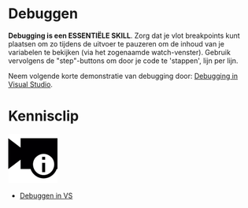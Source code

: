 # Debuggen

 **Debugging is een ESSENTIËLE SKILL**. Zorg dat je vlot breakpoints kunt plaatsen om zo tijdens de uitvoer te pauzeren om de inhoud van je variabelen te bekijken (via het zogenaamde watch-venster). Gebruik vervolgens de "step"-buttons om door je code te 'stappen', lijn per lijn.

Neem volgende korte demonstratie van debugging door: [Debugging in Visual Studio](https://tutorials.visualstudio.com/vs-get-started/debugging).

# Kennisclip
![](../assets/infoclip.png)
* [Debuggen in VS ](https://ap.cloud.panopto.eu/Panopto/Pages/Viewer.aspx?id=a78b3bf5-ef96-4c2a-8248-a976006fabd1)

